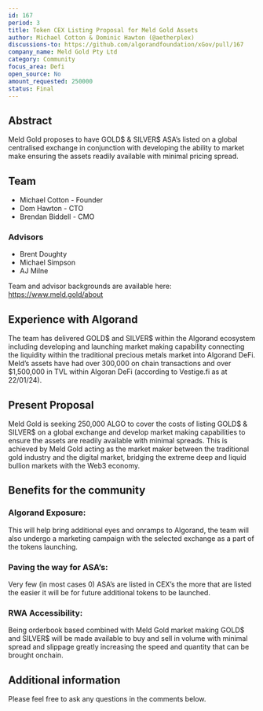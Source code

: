 ```yaml
---
id: 167
period: 3
title: Token CEX Listing Proposal for Meld Gold Assets
author: Michael Cotton & Dominic Hawton (@aetherplex)
discussions-to: https://github.com/algorandfoundation/xGov/pull/167
company_name: Meld Gold Pty Ltd
category: Community
focus_area: Defi
open_source: No
amount_requested: 250000
status: Final
---
```


## Abstract

Meld Gold proposes to have GOLD$ & SILVER$ ASA’s listed on a global centralised exchange in conjunction with developing the ability to market make ensuring the assets readily available with minimal pricing spread.

## Team

-   Michael Cotton - Founder
-   Dom Hawton - CTO
-   Brendan Biddell - CMO

### Advisors

-   Brent Doughty
-   Michael Simpson
-   AJ Milne

Team and advisor backgrounds are available here: https://www.meld.gold/about

## Experience with Algorand

The team has delivered GOLD$ and SILVER$ within the Algorand ecosystem including developing and launching market making capability connecting the liquidity within the traditional precious metals market into Algorand DeFi. Meld’s assets have had over 300,000 on chain transactions and over $1,500,000 in TVL within Algoran DeFi (according to Vestige.fi as at 22/01/24).

## Present Proposal

Meld Gold is seeking 250,000 ALGO to cover the costs of listing GOLD$ & SILVER$ on a global exchange and develop market making capabilities to ensure the assets are readily available with minimal spreads. This is achieved by Meld Gold acting as the market maker between the traditional gold industry and the digital market, bridging the extreme deep and liquid bullion markets with the Web3 economy.

## Benefits for the community

### Algorand Exposure:

This will help bring additional eyes and onramps to Algorand, the team will also undergo a marketing campaign with the selected exchange as a part of the tokens launching.

### Paving the way for ASA’s:

Very few (in most cases 0) ASA’s are listed in CEX’s the more that are listed the easier it will be for future additional tokens to be launched.

### RWA Accessibility:

Being orderbook based combined with Meld Gold market making GOLD$ and SILVER$ will be made available to buy and sell in volume with minimal spread and slippage greatly increasing the speed and quantity that can be brought onchain.

## Additional information

Please feel free to ask any questions in the comments below.
